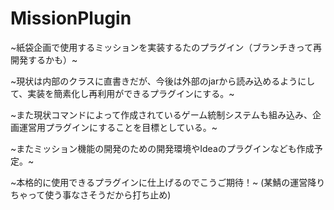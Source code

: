 # MissionPlugin
~紙袋企画で使用するミッションを実装するたのプラグイン（ブランチきって再開発するかも）~

~現状は内部のクラスに直書きだが、今後は外部のjarから読み込めるようにして、実装を簡素化し再利用ができるプラグインにする。~

~また現状コマンドによって作成されているゲーム統制システムも組み込み、企画運営用プラグインにすることを目標としている。~

~またミッション機能の開発のための開発環境やIdeaのプラグインなども作成予定。~

~本格的に使用できるプラグインに仕上げるのでこうご期待！~ (某鯖の運営降りちゃって使う事なさそうだから打ち止め)
